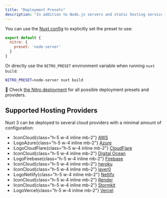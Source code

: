 ```yaml
---
title: "Deployment Presets"
description: "In addition to Node.js servers and static hosting services, a Nuxt 3 project can be deployed with several well-tested presets and minimal amount of configuration."
---
```


You can use the [Nuxt config](/guide/directory-structure/nuxt.config) to explicitly set the preset to use:

```js [nuxt.config.js|ts]
export default {
  nitro: {
    preset: 'node-server'
  }
}
```

Or directly use the `NITRO_PRESET` environment variable when running `nuxt build`:

```bash
NITRO_PRESET=node-server nuxt build
```

🔎 Check [the Nitro deployment](https://nitro.unjs.io/deploy) for all possible deployment presets and providers.

## Supported Hosting Providers

Nuxt 3 can be deployed to several cloud providers with a minimal amount of configuration:

- :IconCloud{class="h-5 w-4 inline mb-2"} [AWS](/guide/deploy/providers/aws)
- :LogoAzure{class="h-5 w-4 inline mb-2"} [Azure](/guide/deploy/providers/azure)
- :LogoCloudFlare{class="h-5 w-4 inline mb-2"} [CloudFlare](/guide/deploy/providers/cloudflare)
- :IconCloud{class="h-5 w-4 inline mb-2"} [Digital Ocean](/guide/deploy/providers/digitalocean)
- :LogoFirebase{class="h-5 w-4 inline mb-2"} [Firebase](/guide/deploy/providers/firebase)
- :IconCloud{class="h-5 w-4 inline mb-2"} [heroku](/guide/deploy/providers/heroku)
- :IconCloud{class="h-5 w-4 inline mb-2"} [layer0](/guide/deploy/providers/layer0)
- :LogoNetlify{class="h-5 w-4 inline mb-2"} [Netlify](/guide/deploy/providers/netlify)
- :IconCloud{class="h-5 w-4 inline mb-2"} [Render](/guide/deploy/providers/render)
- :IconCloud{class="h-5 w-4 inline mb-2"} [Stormkit](/guide/deploy/providers/stormkit)
- :LogoVercel{class="h-5 w-4 inline mb-2"} [Vercel](/guide/deploy/providers/vercel)
